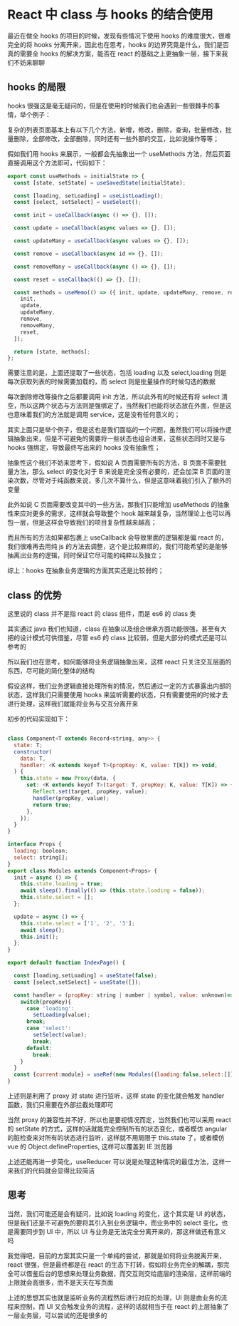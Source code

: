 # React 中 class 与 hooks 的结合使用

最近在做全 hooks 的项目的时候，发现有些情况下使用 hooks 的难度很大，很难完全的将 hooks 分离开来，因此也在思考，hooks 的边界究竟是什么，我们是否真的需要全 hooks 的解决方案，能否在 react 的基础之上更抽象一层，接下来我们不妨来聊聊

## hooks 的局限

hooks 很强这是毫无疑问的，但是在使用的时候我们也会遇到一些很棘手的事情，举个例子：

复杂的列表页面基本上有以下几个方法，新增，修改，删除，查询，批量修改，批量删除，全部修改，全部删除，同时还有一些外部的交互，比如说操作等等；

假如我们用 hooks 来展示，一般都会先抽象出一个 useMethods 方法，然后页面直接调用这个方法即可，代码如下：

```js
export const useMethods = initialState => {
  const [state, setState] = useSavedState(initialState);

  const [loading, setLoading] = useListLoading();
  const [select, setSelect] = useSelect();

  const init = useCallback(async () => {}, []);

  const update = useCallback(async values => {}, []);

  const updateMany = useCallback(async values => {}, []);

  const remove = useCallback(async id => {}, []);

  const removeMany = useCallback(async () => {}, []);

  const reset = useCallback(() => {}, []);

  const methods = useMemo(() => ({ init, update, updateMany, remove, removeMany, reset }), [
    init,
    update,
    updateMany,
    remove,
    removeMany,
    reset,
  ]);

  return [state, methods];
};
```

需要注意的是，上面还提取了一些状态，包括 loading 以及 select,loading 则是每次获取列表的时候需要加载的，而 select 则是批量操作的时候勾选的数据

每次删除修改等操作之后都要调用 init 方法，所以此外有的时候还有将 select 清空，所以这两个状态与方法则是强绑定了，当然我们也能将状态放在外面，但是这也意味着我们的方法就是调用 service，这是没有任何意义的；

其实上面只是举个例子，但是这也是我们面临的一个问题，虽然我们可以将操作逻辑抽象出来，但是不可避免的需要将一些状态也组合进来，这些状态同时又是与 hooks 强绑定，导致最终写出来的 hooks 没有抽象性；

抽象性这个我们不妨来思考下，假如说 A 页面需要所有的方法，B 页面不需要批量方法，那么 select 的变化对于 B 来说是完全没有必要的，还会加深 B 页面的渲染次数，尽管对于纯函数来说，多几次不算什么，但是这意味着我们引入了额外的变量

此外如说 C 页面需要改变其中的一些方法，那我们只能增加 useMethods 的抽象性来应对更多的需求，这样就会导致整个 hook 越来越复杂，当然理论上也可以再包一层，但是这样会导致我们的项目复杂性越来越高；

而且所有的方法如果都包裹上 useCallback 会导致里面的逻辑都是偏 react 的，我们很难再去用纯 js 的方法去调整，这个是比较麻烦的，我们可能希望的是能够抽离出业务的逻辑，同时保证它尽可能的纯粹以及独立；

综上：hooks 在抽象业务逻辑的方面其实还是比较弱的；

## class 的优势

这里说的 class 并不是指 react 的 class 组件，而是 es6 的 class 类

其实通过 java 我们也知道，class 在抽象以及组合继承方面功能很强，甚至有大把的设计模式可供借鉴，尽管 es6 的 class 比较弱，但是大部分的模式还是可以参考的

所以我们也在思考，如何能够将业务逻辑抽象出来，这样 react 只关注交互层面的东西，尽可能的简化整体的结构

假设这样，我们业务逻辑直接处理所有的情况，然后通过一定的方式暴露出内部的状态，这样我们只需要使用 hooks 来监听需要的状态，只有需要使用的时候才去进行处理，这样我们就能将业务与交互分离开来

初步的代码实现如下：

```js

class Component<T extends Record<string, any>> {
  state: T;
  constructor(
    data: T,
    handler: <K extends keyof T>(propKey: K, value: T[K]) => void,
  ) {
    this.state = new Proxy(data, {
      set: <K extends keyof T>(target: T, propKey: K, value: T[K]) => {
        Reflect.set(target, propKey, value);
        handler(propKey, value);
        return true;
      },
    });
  }
}

interface Props {
  loading: boolean;
  select: string[];
}
export class Modules extends Component<Props> {
  init = async () => {
    this.state.loading = true;
    await sleep().finally(() => (this.state.loading = false));
    this.state.select = [];
  };

  update = async () => {
    this.state.select = ['1', '2', '3'];
    await sleep();
    this.init();
  };
}

export default function IndexPage() {

  const [loading,setLoading] = useState(false);
  const [select,setSelect] = useState([]);

  const handler = (propKey: string | number | symbol, value: unknown)=>{
    switch(propKey){
      case 'loading':
        setLoading(value);
      break;
      case 'select':
        setSelect(value);
        break;
      default:
        break;
    }
  }
  const {current:module} = useRef(new Modules({loading:false,select:[]},handler))
}

```

上述则是利用了 proxy 对 state 进行监听，这样 state 的变化就会触发 handler 函数，我们只需要在外部拦截处理即可

当然 proxy 的兼容性并不好，所以也是要视情况而定，当然我们也可以采用 react 的 setState 的方式，这样的话就能完全控制所有的状态变化，或者模仿 angular 的脏检查来对所有的状态进行监听，这样就不用局限于 this.state 了，或者模仿 vue 的 Object.defineProperties, 这样可以覆盖到 IE 浏览器

上述还能再进一步简化，useReducer 可以说是处理这种情况的最佳方法，这样一来我们的代码就会显得比较简洁

## 思考

当然，我们可能还是会有疑问，比如说 loading 的变化，这个其实是 UI 的状态，但是我们还是不可避免的要将其引入到业务逻辑中，而业务中的 select 变化，也是需要同步到 UI 中，所以 UI 与业务是无法完全分离开来的，那这样做还有意义吗

我觉得吧，目前的方案其实只是一个单纯的尝试，那就是如何将业务脱离开来，react 很强，但是最终都是在 react 的生态下打转，假如将业务完全的解耦，那完全可以借鉴后台的思想来处理业务数据，而交互则交给底层的渲染层，这样前端的上限就会高很多，而不是天天在写页面

上述的思想其实也就是监听业务的流程然后进行对应的处理，UI 则是由业务的流程来控制，而 UI 又会触发业务的流程，这样的话就相当于在 react 的上层抽象了一层业务层，可以尝试的还是很多的
